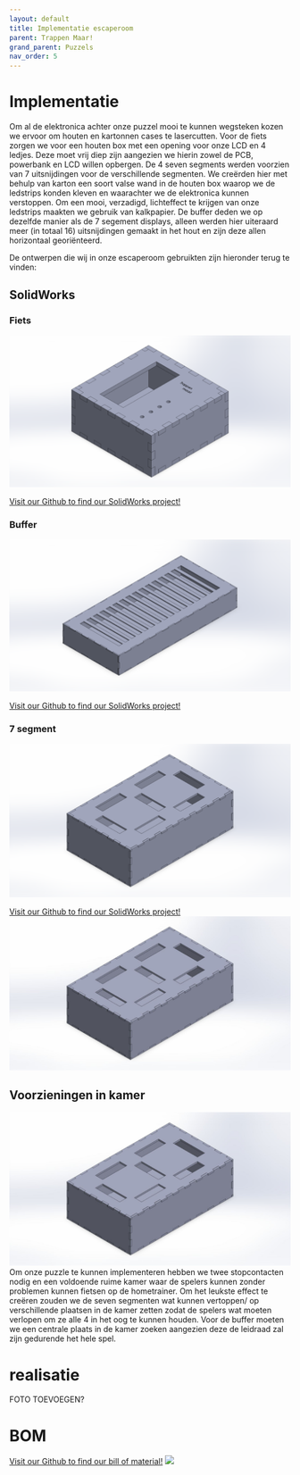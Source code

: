 ```yaml
---
layout: default
title: Implementatie escaperoom
parent: Trappen Maar!
grand_parent: Puzzels
nav_order: 5
---
```

# Implementatie
Om al de elektronica achter onze puzzel mooi te kunnen wegsteken kozen we ervoor om houten en kartonnen cases te
lasercutten.
Voor de fiets zorgen we voor een houten box met een opening voor onze LCD en 4 ledjes. Deze moet vrij
diep zijn aangezien we hierin zowel de PCB, powerbank en LCD willen opbergen.
De 4 seven segments werden voorzien van 7 uitsnijdingen voor de verschillende segmenten. We creërden hier
met behulp van karton een soort valse wand in de houten box waarop we de ledstrips konden kleven en
waarachter we de elektronica kunnen verstoppen. Om een mooi, verzadigd, lichteffect te krijgen van onze ledstrips 
maakten we gebruik van kalkpapier.
De buffer deden we op dezelfde manier als de 7 segement displays, alleen werden hier uiteraard meer (in totaal 16)
uitsnijdingen gemaakt in het hout en zijn deze allen horizontaal georiënteerd.

De ontwerpen die wij in onze escaperoom gebruikten zijn hieronder terug te vinden: 
## SolidWorks
### Fiets
![](AssemblyFiets.png)

[Visit our Github to find our SolidWorks project!](https://github.com/PLAN-IT-B/BachelorProefTrappenMaar/tree/main/boxes/Fiets)
### Buffer
![](AssemblyBuffer.png)

[Visit our Github to find our SolidWorks project!](https://github.com/PLAN-IT-B/BachelorProefTrappenMaar/tree/main/boxes/Buffer)
### 7 segment
![](Assembly7Segment.png)

[Visit our Github to find our SolidWorks project!](https://github.com/PLAN-IT-B/BachelorProefTrappenMaar/tree/main/boxes/7segmentKlein)
![](2022-05-16-10-09-45.png)

## Voorzieningen in kamer
![](2022-05-16-11-12-17.png)
Om onze puzzle te kunnen implementeren hebben we twee stopcontacten nodig en een voldoende ruime kamer waar de spelers kunnen zonder problemen kunnen fietsen op de hometrainer. Om het leukste effect te creëren zouden we de seven segmenten wat kunnen vertoppen/ op verschillende plaatsen in de kamer zetten zodat de spelers wat moeten verlopen om ze alle 4 in het oog te kunnen houden. Voor de buffer moeten we een centrale plaats in de kamer zoeken aangezien deze de leidraad zal zijn gedurende het hele spel.

# realisatie
FOTO TOEVOEGEN?
# BOM
[Visit our Github to find our bill of material!](https://github.com/PLAN-IT-B/BachelorProefTrappenMaar/blob/main/documentatie/BOM(final%20version).xlsx)
![](2022-05-16-11-13-17.png)
